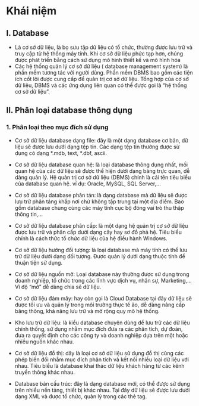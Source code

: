 # Khái niệm
## I. Database
- Là cơ sở dữ liệu, là bọ sưu tập dữ liệu có tổ chức, thường được lưu trữ và truy cập từ hệ thống máy tính. Khi cơ sở dữ liệu phức tạp hơn, chúng được phát triển bằng cách sử dụng mô hình thiết kế  và mô hình hóa
- Các hệ thống quản lý cơ sở dữ liệu ( database management system) là phần mềm tương tác với người dùng. Phần mềm DBMS bao gồm các tiện ích cốt lõi được cung cấp để quản trị cơ sở dữ liệu. Tổng hợp của cơ sở dữ liệu, DBMS và các ứng dụng liên quan có thể được gọi là “hệ thống cơ sở dữ liệu”. 
 
## II. Phân loại database thông dụng
### 1. Phân loại theo mục đích sử dụng

- Cơ sở dữ liệu database dạng file: đây là một dạng database cơ bản, dữ liệu sẽ được lưu dưới dạng tệp tin. Các dạng tệp tin thường được sử dụng có dạng *.mdb, text, *.dbf, ascii.

- Cơ sở dữ liệu database quan hệ: là loại database thông dụng nhất, mối quan hệ của các dữ liệu sẽ được thể hiện dưới dạng bảng trực quan, dễ dàng quản lý. Hệ quản trị cơ sở dữ liệu (DBMS) chính là cái tên tiêu biểu của database quan hệ. ví dụ: Oracle, MySQL, SQL Server,...

- Cơ sở dữ liệu database phân tán: là dạng database mà dữ liệu sẽ được lưu trữ phân táng khắp nơi chứ không tập trung tại một địa điểm. Bao gồm database chung cùng các máy tính cục bộ đóng vai trò thu thập thông tin,...

- Cơ sở dữ liệu database phân cấp: là một dạng hệ quản trị cơ sở dữ liệu được lưu trữ và phân cấp dưới dạng cây hay sơ đồ phả hệ. Tiêu biểu chính là cách thức tổ chức dữ liệu của hệ điều hành Windows.

- Cơ sở dữ liệu hướng đối tượng: là loại database mà máy tính có thể lưu trữ dữ liệu dưới dạng đối tượng. Được quản lý dưới dạng thuộc tính để thuận tiện sử dụng.

- Cơ sở dữ liệu nguồn mở: Loại database này thường được sử dụng trong doanh nghiệp, tổ chức trong các lĩnh vực dịch vụ, nhân sự, Marketing,... Vì độ “mở” dễ dàng chia sẻ dữ liệu.

- Cơ sở dữ liệu đám mây: hay còn gọi là Cloud Database tại đây dữ liệu sẽ được tối ưu và quản lý trong môi trường thực tế ảo, dễ dàng nâng cấp băng thông, khả năng lưu trữ và mở rộng quy mô hệ thống.

- Kho lưu trữ dữ liệu: là kiểu database chuyên dùng để lưu trữ các dữ liệu chính thống, sử dụng nhằm mục đích đưa ra các phân tích, dự đoán, đưa ra quyết định cho các công ty và doanh nghiệp dựa trên một hoặc nhiều nguồn khác nhau.

- Cơ sở dữ liệu đồ thị: dây là loại cơ sở dữ liệu sử dụng đồ thị cùng các phép biến đổi nhằm mục đích phân tích và kết nối nhiều loại dữ liệu với nhau. Tiêu biểu là database khai thác dữ liệu khách hàng từ các kênh truyền thông khác nhau.

- Database bán cấu trúc: đây là dạng database mới, có thể được sử dụng trên nhiều nền tảng, thiết bị khác nhau. Tại đây dữ liệu sẽ được lưu dưới dạng XML và được tổ chức, quản lý trong các thẻ tag.
